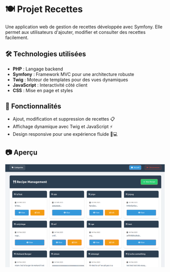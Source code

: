 <h1>🍽️ Projet Recettes</h1>
<p>Une application web de gestion de recettes développée avec Symfony. Elle permet aux utilisateurs d'ajouter, modifier et consulter des recettes facilement.</p>

<h2>🛠 Technologies utilisées</h2>
<ul>
    <li><strong>PHP</strong> : Langage backend</li>
    <li><strong>Symfony</strong> : Framework MVC pour une architecture robuste</li>
    <li><strong>Twig</strong> : Moteur de templates pour des vues dynamiques</li>
    <li><strong>JavaScript</strong> : Interactivité côté client</li>
    <li><strong>CSS</strong> : Mise en page et styles</li>
</ul>

<h2>🍳 Fonctionnalités</h2>
<ul>
    <li>Ajout, modification et suppression de recettes 📋</li>
    <li>Affichage dynamique avec Twig et JavaScript ⚡</li>
    <li>Design responsive pour une expérience fluide 📱💻</li>
</ul>

<h2>📷 Aperçu</h2>
<img src="./screenshot.png" alt="Aperçu du projet"></img>
